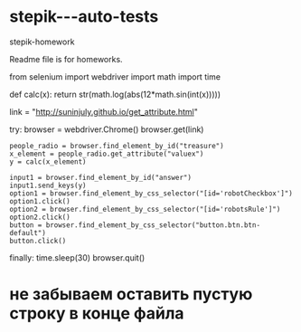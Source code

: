 # stepik---auto-tests
stepik-homework

Readme file is for homeworks.

from selenium import webdriver
import math
import time

def calc(x):
    return str(math.log(abs(12*math.sin(int(x)))))


link = "http://suninjuly.github.io/get_attribute.html"

try:
    browser = webdriver.Chrome()
    browser.get(link)

    people_radio = browser.find_element_by_id("treasure")
    x_element = people_radio.get_attribute("valuex")
    y = calc(x_element)

    input1 = browser.find_element_by_id("answer")
    input1.send_keys(y)
    option1 = browser.find_element_by_css_selector("[id='robotCheckbox']")
    option1.click()
    option2 = browser.find_element_by_css_selector("[id='robotsRule']")
    option2.click()
    button = browser.find_element_by_css_selector("button.btn.btn-default")
    button.click()

finally:
    time.sleep(30)
    browser.quit()

# не забываем оставить пустую строку в конце файла





